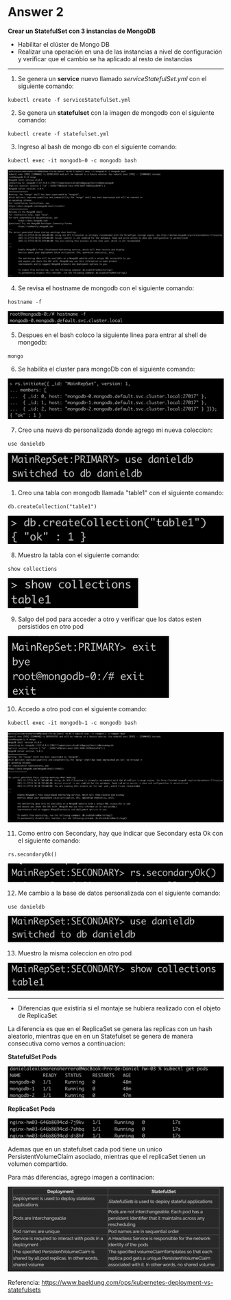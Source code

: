 # Answer 2

**Crear un StatefulSet con 3 instancias de MongoDB**

* Habilitar el clúster de Mongo DB
* Realizar una operación en una de las instancias a nivel de configuración y verificar que el cambio se ha aplicado al resto de instancias

---

1. Se genera un **service** nuevo llamado _serviceStatefulSet.yml_ con el siguiente comando:

`kubectl create -f serviceStatefulSet.yml`

2. Se genera un **statefulset** con la imagen de mongodb con el siguiente comando:

`kubectl create -f statefulset.yml`

3. Ingreso al bash de mongo db con el siguiente comando:

`kubectl exec -it mongodb-0 -c mongodb bash`

![enterMongoBash](../images/enterMongoBash.png)

4. Se revisa el hostname de mongodb con el siguiente comando:

`hostname -f`

![getHostName](../images/hostName.png)

5. Despues en el bash coloco la siguiente linea para entrar al shell de mongodb:

`mongo`

6. Se habilita el cluster para mongoDb con el siguiente comando:

![habilitarCluster](../images/habilitarCluster.png)

7. Creo una nueva db personalizada donde agrego mi nueva coleccion:

`use danieldb`

![customDbMongo](../images/customDbMongo.png)

1. Creo una tabla con mongodb llamada "table1" con el siguiente comando:

`db.createCollection("table1")`

![createCollection](../images/createCollection.png)

8. Muestro la tabla con el siguiente comando:

`show collections`

![showCollection](../images/showCollection.png)

9. Salgo del pod para acceder a otro y verificar que los datos esten persistidos en otro pod

![exitBash](../images/exitBash.png)

10. Accedo a otro pod con el siguiente comando:

`kubectl exec -it mongodb-1 -c mongodb bash`

![enterMongoBash2](../images/enterMongoBash2.png)

11. Como entro con Secondary, hay que indicar que Secondary esta Ok con el siguiente comando:

`rs.secondaryOk()`

![secondaryOk](../images/secondaryOk.png)

12. Me cambio a la base de datos personalizada con el siguiente comando:

`use danieldb`

![customDbMongo](../images/customDbMongo2.png)

13. Muestro la misma coleccion en otro pod

![showCollection2](../images/showCollection2.png)

---

* Diferencias que existiría si el montaje se hubiera realizado con el objeto de
ReplicaSet

La diferencia es que en el ReplicaSet se genera las replicas con un hash aleatorio, mientras que en en un Statefulset se genera de manera consecutiva como vemos a continuacion:

**StatefulSet Pods**

![statefulsetPods](../images/statefulsetPods.png)

**ReplicaSet Pods**

![replicaSetPods](../images/replicaSetPods.png)

Ademas que en un statefulset cada pod tiene un unico PersistentVolumeClaim asociado, mientras que el replicaSet tienen un volumen compartido.

Para más diferencias, agrego imagen a continacion:

![deploymentvsStatefulset](../images/deploymentvsStatefulset.png)

Referencia: https://www.baeldung.com/ops/kubernetes-deployment-vs-statefulsets